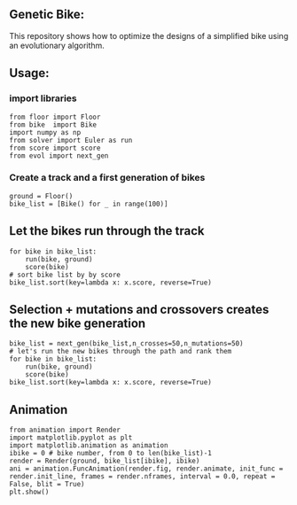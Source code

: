 ## Genetic Bike:
This repository shows how to optimize the designs of a simplified bike using
an evolutionary algorithm.

## Usage:
### import libraries
```
from floor import Floor
from bike  import Bike
import numpy as np
from solver import Euler as run
from score import score
from evol import next_gen
```

### Create a track and a first generation of bikes
```
ground = Floor()
bike_list = [Bike() for _ in range(100)]
```

## Let the bikes run through the track
```
for bike in bike_list:
    run(bike, ground)
    score(bike)
# sort bike list by by score
bike_list.sort(key=lambda x: x.score, reverse=True)
```

## Selection + mutations and crossovers creates the new bike generation
```
bike_list = next_gen(bike_list,n_crosses=50,n_mutations=50)
# let's run the new bikes through the path and rank them
for bike in bike_list:
    run(bike, ground)
    score(bike)
bike_list.sort(key=lambda x: x.score, reverse=True)
```

## Animation
```
from animation import Render
import matplotlib.pyplot as plt
import matplotlib.animation as animation
ibike = 0 # bike number, from 0 to len(bike_list)-1
render = Render(ground, bike_list[ibike], ibike)
ani = animation.FuncAnimation(render.fig, render.animate, init_func = render.init_line, frames = render.nframes, interval = 0.0, repeat = False, blit = True)
plt.show()
```
